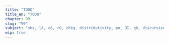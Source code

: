 ```yaml
---
title: "TODO"
title_en: "TODO"
chapter: 99
slug: "99"
subject: "she, lá, có, rú, chéq, distributivity, po, OI, gö, discursives, discourse, parens, donkeys. vocab: food, culture, jobs, ling, tech, idioms"
wip: true
---
```

